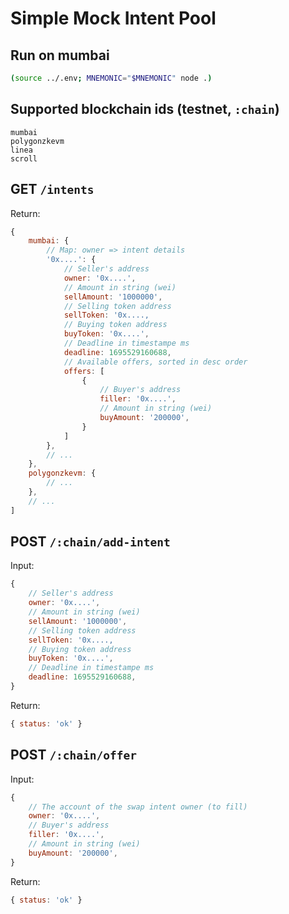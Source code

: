 # Simple Mock Intent Pool

## Run on mumbai

```bash
(source ../.env; MNEMONIC="$MNEMONIC" node .)
```

## Supported blockchain ids (testnet, `:chain`)

```
mumbai
polygonzkevm
linea
scroll
```

## GET `/intents`

Return:

```js
{
    mumbai: {
        // Map: owner => intent details
        '0x....': {
            // Seller's address
            owner: '0x....',
            // Amount in string (wei)
            sellAmount: '1000000',
            // Selling token address
            sellToken: '0x....,
            // Buying token address
            buyToken: '0x....',
            // Deadline in timestampe ms
            deadline: 1695529160688,
            // Available offers, sorted in desc order
            offers: [
                {
                    // Buyer's address
                    filler: '0x....',
                    // Amount in string (wei)
                    buyAmount: '200000',
                }
            ]
        },
        // ...
    },
    polygonzkevm: { 
        // ...
    },
    // ...
]
```

## POST `/:chain/add-intent`

Input:

```js
{
    // Seller's address
    owner: '0x....',
    // Amount in string (wei)
    sellAmount: '1000000',
    // Selling token address
    sellToken: '0x....,
    // Buying token address
    buyToken: '0x....',
    // Deadline in timestampe ms
    deadline: 1695529160688,
}
```

Return:

```js
{ status: 'ok' }
```

## POST `/:chain/offer`

Input:

```js
{
    // The account of the swap intent owner (to fill)
    owner: '0x....',
    // Buyer's address
    filler: '0x....',
    // Amount in string (wei)
    buyAmount: '200000',
}
```

Return:

```js
{ status: 'ok' }
```